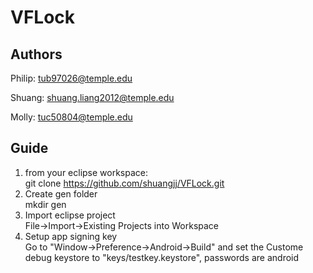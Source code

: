 # VFLock
## Authors
Philip: tub97026@temple.edu

Shuang: shuang.liang2012@temple.edu

Molly: tuc50804@temple.edu

## Guide
1. from your eclipse workspace:<br>
  git clone https://github.com/shuangjj/VFLock.git
2. Create gen folder<br>
  mkdir gen
3. Import eclipse project<br>
  File->Import->Existing Projects into Workspace
4. Setup app signing key<br>
  Go to "Window->Preference->Android->Build" and set the Custome debug keystore to "keys/testkey.keystore", passwords are android
    

